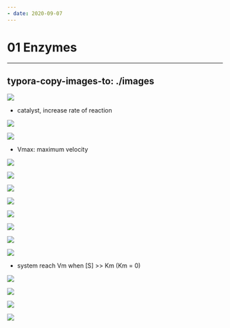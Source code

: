 ```yaml
---
- date: 2020-09-07
---
```


# 01 Enzymes
---

## typora-copy-images-to: ./images

![](https://photos.thisispiggy.com/file/wikiFiles/9BDA6C87-7A14-4BE3-AE3B-94E0954AD159.jpg)

- catalyst, increase rate of reaction

![](https://photos.thisispiggy.com/file/wikiFiles/12532935-5271-4FAE-B507-70DB5F394E80.jpg)

![](https://photos.thisispiggy.com/file/wikiFiles/727A3588-9436-4A40-9293-6582E64E60F5.jpg)

- Vmax: maximum velocity

![](https://photos.thisispiggy.com/file/wikiFiles/519AE2EA-0F97-4859-9881-238704CCF9D0.jpg)

![](https://photos.thisispiggy.com/file/wikiFiles/EC4273BE-6E5B-4B4B-A422-9781CB489289.jpg)

![](https://photos.thisispiggy.com/file/wikiFiles/CD1839B8-249B-4420-BD04-C483E2690249.jpg)

![](https://photos.thisispiggy.com/file/wikiFiles/CE3AED90-9FE1-42F9-B153-5601F53A232D.jpg)

![](https://photos.thisispiggy.com/file/wikiFiles/998EAD8C-5385-4073-9E03-787BF8FFF989.jpg)

![](https://photos.thisispiggy.com/file/wikiFiles/5205C27B-25A5-45E2-A2D8-BC7275A98CAB.jpg)

![](https://photos.thisispiggy.com/file/wikiFiles/D3BADAAD-5577-4C53-898F-09440B5E612E.jpg)

![](https://photos.thisispiggy.com/file/wikiFiles/DBEF93EE-EB7A-4168-B8D9-3C48DC6B1F2A.jpg)

- system reach Vm when \[S] >> Km (Km = 0)

![](https://photos.thisispiggy.com/file/wikiFiles/42367FA0-79A8-45AA-8694-1BC86F150DD1.jpg)

![](https://photos.thisispiggy.com/file/wikiFiles/12D8696D-0649-45C9-907A-FB24281C3C08.jpg)

![](https://photos.thisispiggy.com/file/wikiFiles/7CF6B9AA-8275-4931-8EBF-2FB6CE6815D8.jpg)

![](https://photos.thisispiggy.com/file/wikiFiles/5F024C32-0BF6-481A-B086-0521D37B719E.jpg)
